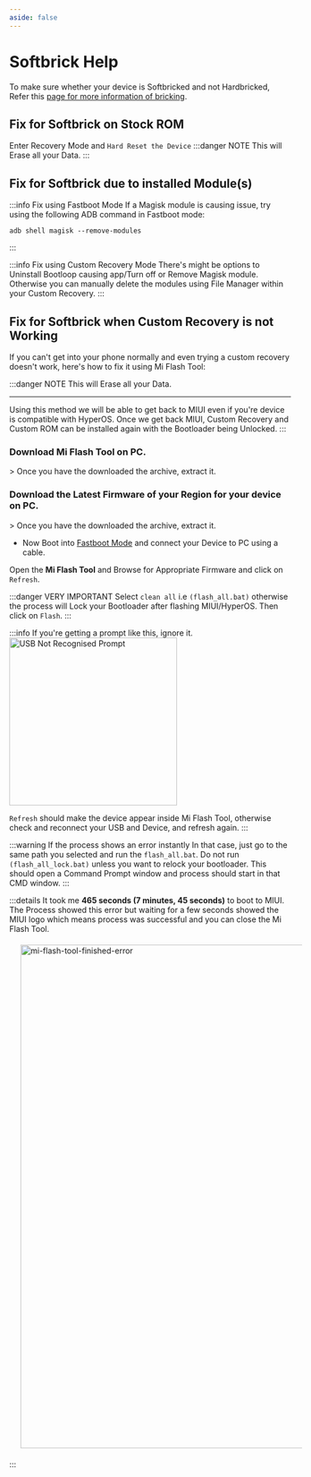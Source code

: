 ```yaml
---
aside: false
---
```


# Softbrick Help
To make sure whether your device is Softbricked and not Hardbricked, Refer this [page for more information of bricking](/custom-rom-guide/common/about-brick).

## Fix for Softbrick on Stock ROM
Enter Recovery Mode and `Hard Reset the Device`
:::danger NOTE
This will Erase all your Data.
:::

## Fix for Softbrick due to installed Module(s)
:::info Fix using Fastboot Mode
If a Magisk module is causing issue, try using the following ADB command in Fastboot mode:
```
adb shell magisk --remove-modules
```
:::


:::info Fix using Custom Recovery Mode
There's might be options to Uninstall Bootloop causing app/Turn off or Remove Magisk module. Otherwise you can manually delete the modules using File Manager within your Custom Recovery.
:::


## Fix for Softbrick when Custom Recovery is not Working
If you can't get into your phone normally and even trying a custom recovery doesn't work, here's how to fix it using Mi Flash Tool:

:::danger NOTE
This will Erase all your Data.

- - -
Using this method we will be able to get back to MIUI even if you're device is compatible with HyperOS. Once we get back MIUI, Custom Recovery and Custom ROM can be installed again with the Bootloader being Unlocked.
:::


### Download **Mi Flash Tool** on PC.
<CustomButton link="https://drive.google.com/file/d/1GtC4IzYj1TIj20pxG5MRce-mUtNLw_mb/view?usp=sharing" label="Download Mi Flash Tool from Google Drive" />
> Once you have the downloaded the archive, extract it.

### Download the **Latest Firmware** of your Region for your device on PC.
<CustomButton link="https://xmfirmwareupdater.com" label="Visit XM Firmware Updater Website" />
> Once you have the downloaded the archive, extract it.


* Now Boot into [Fastboot Mode](/custom-rom-guide/common/boot-into-fastboot-mode) and
connect your Device to PC using a cable.

Open the **Mi Flash Tool** and Browse for Appropriate Firmware and click on `Refresh`.

:::danger VERY IMPORTANT
Select `clean all` i.e `(flash_all.bat)` otherwise the process will Lock your Bootloader after flashing MIUI/HyperOS.
Then click on `Flash`.
:::


:::info If you're getting a prompt like this, ignore it.
<img src="https://i.ibb.co/N3HtFXk/usb-not-recognised-prompt.png" width="300" alt="USB Not Recognised Prompt"/>

`Refresh` should make the device appear inside Mi Flash Tool, otherwise check and reconnect your USB and Device, and refresh again.
:::


:::warning If the process shows an error instantly
In that case, just go to the same path you selected and run the `flash_all.bat`. Do not run `(flash_all_lock.bat)` unless you want to relock your bootloader.
This should open a Command Prompt window and process should start in that CMD window.
:::

:::details
It took me **465 seconds (7 minutes, 45 seconds)** to boot to MIUI. The Process showed this error but waiting for a few seconds showed the MIUI logo which means process was successful and you can close the Mi Flash Tool.
<img src="https://i.ibb.co/YtSjKYG/mi-flash-tool-finished-error.png" width="900" alt="mi-flash-tool-finished-error" class="center" style="padding: 20px"/>
:::



